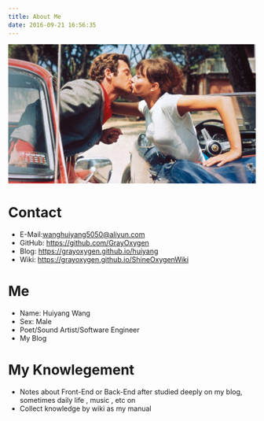 ```yaml
---
title: About Me
date: 2016-09-21 16:56:35
---
```


![](index/Pierrot-Le-Fou.jpg)

# Contact

- E-Mail:wanghuiyang5050@aliyun.com
- GitHub: https://github.com/GrayOxygen
- Blog: https://grayoxygen.github.io/huiyang
- Wiki: https://grayoxygen.github.io/ShineOxygenWiki

# Me
- Name: Huiyang Wang
- Sex: Male
- Poet/Sound Artist/Software Engineer
- My Blog

# My Knowlegement
- Notes about Front-End or Back-End after studied deeply on my blog, sometimes daily life , music , etc on
- Collect knowledge by wiki as my manual 
